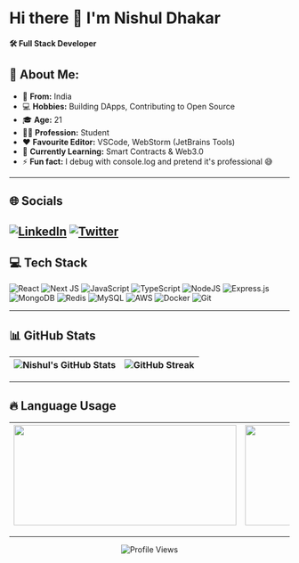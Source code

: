 # Hi there 👋 I'm **Nishul Dhakar**

**🛠️ Full Stack Developer**

## 💫 About Me:
- 🏡 **From:** India
- 💻 **Hobbies:** Building DApps, Contributing to Open Source
- 🎓 **Age:** 21
- 🧑‍🎓 **Profession:** Student
- ❤️ **Favourite Editor:** VSCode, WebStorm (JetBrains Tools)
- 🌱 **Currently Learning:** Smart Contracts & Web3.0
- ⚡ **Fun fact:** I debug with console.log and pretend it's professional 😅

---

## 🌐 Socials
[![LinkedIn](https://img.shields.io/badge/LinkedIn-%230077B5.svg?logo=linkedin&logoColor=white)](https://linkedin.com/in/NishulDhakar)
[![Twitter](https://img.shields.io/badge/Twitter-%231DA1F2.svg?logo=Twitter&logoColor=white)](https://twitter.com/NishulDhakar)
---

## 💻 Tech Stack
![React](https://img.shields.io/badge/react-%2320232a.svg?style=for-the-badge&logo=react&logoColor=%2361DAFB)
![Next JS](https://img.shields.io/badge/Next-black?style=for-the-badge&logo=next.js&logoColor=white)
![JavaScript](https://img.shields.io/badge/javascript-%23323330.svg?style=for-the-badge&logo=javascript&logoColor=%23F7DF1E)
![TypeScript](https://img.shields.io/badge/typescript-%23007ACC.svg?style=for-the-badge&logo=typescript&logoColor=white)
![NodeJS](https://img.shields.io/badge/node.js-6DA55F?style=for-the-badge&logo=node.js&logoColor=white)
![Express.js](https://img.shields.io/badge/express.js-%23404d59.svg?style=for-the-badge&logo=express&logoColor=%2361DAFB)
![MongoDB](https://img.shields.io/badge/MongoDB-%234ea94b.svg?style=for-the-badge&logo=mongodb&logoColor=white)
![Redis](https://img.shields.io/badge/redis-%23DD0031.svg?style=for-the-badge&logo=redis&logoColor=white)
![MySQL](https://img.shields.io/badge/mysql-%2300f.svg?style=for-the-badge&logo=mysql&logoColor=white)
![AWS](https://img.shields.io/badge/AWS-%23FF9900.svg?style=for-the-badge&logo=amazon-aws&logoColor=white)
![Docker](https://img.shields.io/badge/docker-%230db7ed.svg?style=for-the-badge&logo=docker&logoColor=white)
![Git](https://img.shields.io/badge/git-%23F05033.svg?style=for-the-badge&logo=git&logoColor=white)

---

## 📊 GitHub Stats
| ![Nishul's GitHub Stats](https://github-readme-stats.vercel.app/api?username=NishulDhakar&theme=dark&hide_border=false&include_all_commits=true&count_private=true&show_icons=true) | ![GitHub Streak](https://github-readme-streak-stats.herokuapp.com/?user=NishulDhakar&theme=dark&hide_border=false) |
|:--:|:--:|

---

## 🔥 Language Usage
| <img src="https://github-readme-stats.vercel.app/api/top-langs/?username=NishulDhakar&theme=dark&hide_border=false&layout=compact" height="180" width="400"> | <img src="https://github-contributor-stats.vercel.app/api?username=NishulDhakar&limit=5&theme=dark&combine_all_yearly_contributions=true" height="180" width="400"> |
|:--:|:--:|

---

<div align="center">

![Profile Views](https://komarev.com/ghpvc/?username=NishulDhakar&color=brightgreen&style=flat-square)

</div>
